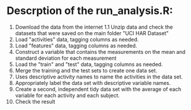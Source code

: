 # Descrption of the run_analysis.R:

1. Download the data from the internet
   1.1 Unzip data and check the datasets that were saved on the main folder "UCI HAR Dataset"
2. Load "activities" data, tagging columns as needed.
3. Load "features" data, tagging columns as needed.
4. Construct a variable that contains the measurements on the mean and standard deviation for each measurement
5. Load the "train" and "test" data, tagging columns as needed.
6. Merge the training and the test sets to create one data set.
7. Uses descriptive activity names to name the activities in the data set.
8. Appropriately label the data set with descriptive variable names.
9. Create a second, independent tidy data set with the average of each variable for each activity and each subject.
10. Check the result
